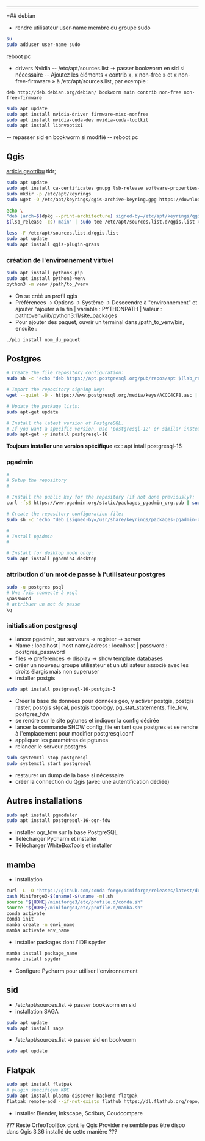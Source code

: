 ---
 

=## debian

- rendre utilisateur user-name membre du groupe sudo
```bash
su
sudo adduser user-name sudo
```

reboot pc

- drivers Nvidia 
-- /etc/apt/sources.list -> passer bookworm en sid si nécessaire
-- Ajoutez les éléments « contrib », « non-free » et « non-free-firmware » à /etc/apt/sources.list, par exemple : 
```
deb http://deb.debian.org/debian/ bookworm main contrib non-free non-free-firmware
```
```bash
sudo apt update
sudo apt install nvidia-driver firmware-misc-nonfree
sudo apt install nvidia-cuda-dev nvidia-cuda-toolkit
sudo apt install libnvoptix1
```
-- repasser sid en bookworm si modifié
-- reboot pc

## Qgis

[article geotribu](https://geotribu.fr/articles/2023/2023-01-05_installer-qgis-sur-ubuntu/#choix)
tldr;

```bash
sudo apt update
sudo apt install ca-certificates gnupg lsb-release software-properties-common
sudo mkdir -p /etc/apt/keyrings
sudo wget -O /etc/apt/keyrings/qgis-archive-keyring.gpg https://download.qgis.org/downloads/qgis-archive-keyring.gpg

echo \
"deb [arch=$(dpkg --print-architecture) signed-by=/etc/apt/keyrings/qgis-archive-keyring.gpg] https://qgis.org/debian \
$(lsb_release -cs) main" | sudo tee /etc/apt/sources.list.d/qgis.list > /dev/null

less -F /etc/apt/sources.list.d/qgis.list
sudo apt update
sudo apt install qgis-plugin-grass
```

### création de l'environnement virtuel

```bash
sudo apt install python3-pip
sudo apt install python3-venv
python3 -m venv /path/to_/venv
```

- On se créé un profil qgis
- Préférences -> Options -> Système -> Desecendre à "environnement" et ajouter "ajouter à la fin | variable : PYTHONPATH | Valeur : pathtovenv/lib/python3.11/site_packages
- Pour ajouter des paquet, ouvrir un terminal dans /path_to_venv/bin, ensuite :

 ```bash
./pip install nom_du_paquet
```

## Postgres

``` bash
# Create the file repository configuration:
sudo sh -c 'echo "deb https://apt.postgresql.org/pub/repos/apt $(lsb_release -cs)-pgdg main" > /etc/apt/sources.list.d/pgdg.list'

# Import the repository signing key:
wget --quiet -O - https://www.postgresql.org/media/keys/ACCC4CF8.asc | sudo apt-key add -

# Update the package lists:
sudo apt-get update

# Install the latest version of PostgreSQL.
# If you want a specific version, use 'postgresql-12' or similar instead of 'postgresql':
sudo apt-get -y install postgresql-16
```

 **Toujours installer une version spécifique** ex : apt intall postgresql-16

### pgadmin

 ```bash
 #
# Setup the repository
#

# Install the public key for the repository (if not done previously):
curl -fsS https://www.pgadmin.org/static/packages_pgadmin_org.pub | sudo gpg --dearmor -o /usr/share/keyrings/packages-pgadmin-org.gpg

# Create the repository configuration file:
sudo sh -c 'echo "deb [signed-by=/usr/share/keyrings/packages-pgadmin-org.gpg] https://ftp.postgresql.org/pub/pgadmin/pgadmin4/apt/$(lsb_release -cs) pgadmin4 main" > /etc/apt/sources.list.d/pgadmin4.list && apt update'

#
# Install pgAdmin
#

# Install for desktop mode only:
sudo apt install pgadmin4-desktop
```

### attribution d'un mot de passe à l'utilisateur postgres

```bash
sudo -u postgres psql
# Une fois connecté à psql
\password
# attribuer un mot de passe
\q
```

### initialisation postgresql

- lancer pgadmin, sur serveurs -> register -> server
- Name : localhost | host name/adress : localhost | password : postgres_password
- files -> preferences -> display -> show template databases
- créer un nouveau groupe utilisateur et un utilisateur associé avec les droits élargis mais non superuser
- installer postgis

```bash
sudo apt install postgresql-16-postgis-3
```

- Créer la base de données pour données geo, y activer postgis, postgis raster, postgis sfgcal, postgis topology, pg_stat_statements, file_fdw, postgres_fdw
- se rendre sur le site pgtunes et indiquer la config désirée
- lancer la commande SHOW config_file en tant que postgres et se rendre à l'emplacement pour modifier postgresql.conf
- appliquer les paramètres de pgtunes
- relancer le serveur postgres

```bash
sudo systemctl stop postgresql
sudo systemctl start postgresql
```


- restaurer un dump de la base si nécessaire
- créer la connection du Qgis (avec une autentification dédiée)

## Autres installations

```bash
sudo apt install pgmodeler
sudo apt install postgresql-16-ogr-fdw
```
- installer ogr_fdw sur la base PostgreSQL
- Télécharger Pycharm et installer
- Télécharger WhiteBoxTools et installer


## mamba

- installation

```bash
curl -L -O "https://github.com/conda-forge/miniforge/releases/latest/download/Miniforge3-$(uname)-$(uname -m).sh"
bash Miniforge3-$(uname)-$(uname -m).sh
source "${HOME}/miniforge3/etc/profile.d/conda.sh"
source "${HOME}/miniforge3/etc/profile.d/mamba.sh"
conda activate
conda init
mamba create -n envi_name
mamba activate env_name
```

- installer packages dont l'IDE spyder

```bash
mamba install package_name
mamba install spyder
```
- Configure Pycharm pour utiliser l'environnement

## sid
- /etc/apt/sources.list -> passer bookworm en sid 
- installation SAGA

```bash
sudo apt update
sudo apt install saga
```
- /etc/apt/sources.list -> passer sid en bookworm

 ```bash
sudo apt update
```
## Flatpak

```bash
sudo apt install flatpak
# plugin spécifique KDE
sudo apt install plasma-discover-backend-flatpak
flatpak remote-add --if-not-exists flathub https://dl.flathub.org/repo/flathub.flatpakrepo
```

- installer Blender, Inkscape, Scribus, Coudcompare

??? Reste OrfeoToolBox dont le Qgis Provider ne semble pas être dispo dans Qgis 3.36 installé de cette manière ??? 


